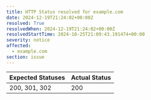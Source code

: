 ```yaml
---
title: HTTP Status resolved for example.com
date: 2024-12-19T21:24:02+00:00Z
resolved: True
resolvedWhen: 2024-12-19T21:24:02+00:00Z
resolvedStartTime: 2024-10-25T21:09:43.191474+00:00
severity: notice
affected:
  - example.com
section: issue
---
```


| Expected Statuses | Actual Status  |
|-------------------|----------------|
| 200, 301, 302 | 200 |
